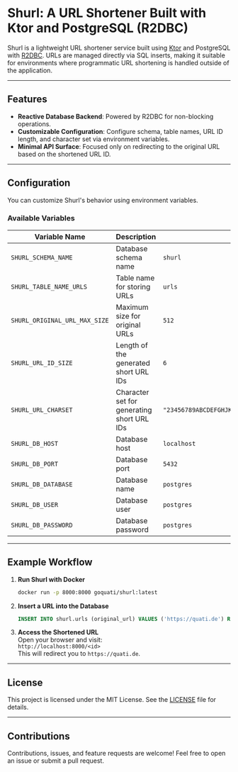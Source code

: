 # Shurl: A URL Shortener Built with Ktor and PostgreSQL (R2DBC)

Shurl is a lightweight URL shortener service built using [Ktor](https://ktor.io/) and PostgreSQL
with [R2DBC](https://r2dbc.io/). URLs are managed directly via SQL inserts, making it suitable for environments where
programmatic URL shortening is handled outside of the application.

---

## Features

- **Reactive Database Backend**: Powered by R2DBC for non-blocking operations.
- **Customizable Configuration**: Configure schema, table names, URL ID length, and character set via environment
  variables.
- **Minimal API Surface**: Focused only on redirecting to the original URL based on the shortened URL ID.

---

## Configuration

You can customize Shurl's behavior using environment variables.

### Available Variables

| Variable Name                 | Description                                | Default Value                                                |
|-------------------------------|--------------------------------------------|--------------------------------------------------------------|
| `SHURL_SCHEMA_NAME`           | Database schema name                       | `shurl`                                                      |
| `SHURL_TABLE_NAME_URLS`       | Table name for storing URLs                | `urls`                                                       |
| `SHURL_ORIGINAL_URL_MAX_SIZE` | Maximum size for original URLs             | `512`                                                        |
| `SHURL_URL_ID_SIZE`           | Length of the generated short URL IDs      | `6`                                                          |
| `SHURL_URL_CHARSET`           | Character set for generating short URL IDs | `"23456789ABCDEFGHJKLMNPQRSTUVWXYZabcdefghijkmnpqrstuvwxyz"` |
| `SHURL_DB_HOST`               | Database host                              | `localhost`                                                  |
| `SHURL_DB_PORT`               | Database port                              | `5432`                                                       |
| `SHURL_DB_DATABASE`           | Database name                              | `postgres`                                                   |
| `SHURL_DB_USER`               | Database user                              | `postgres`                                                   |
| `SHURL_DB_PASSWORD`           | Database password                          | `postgres`                                                   |

---

## Example Workflow

1. **Run Shurl with Docker**
   ```bash
   docker run -p 8000:8000 goquati/shurl:latest
   ```

2. **Insert a URL into the Database**
   ```sql
   INSERT INTO shurl.urls (original_url) VALUES ('https://quati.de') RETURNING id;
   ```

3. **Access the Shortened URL**  
   Open your browser and visit:  
   `http://localhost:8000/<id>`  
   This will redirect you to `https://quati.de`.

---

## License

This project is licensed under the MIT License. See the [LICENSE](LICENSE) file for details.

---

## Contributions

Contributions, issues, and feature requests are welcome! Feel free to open an issue or submit a pull request.
